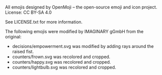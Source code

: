 All emojis designed by OpenMoji – the open-source emoji and icon project. License: CC BY-SA 4.0

See LICENSE.txt for more information.

The following emojis were modified by IMAGINARY gGmbH from the original:

- decisions/empowerment.svg was modified by adding rays around the raised fist.
- counters/frown.svg was recolored and cropped.
- counters/happy.svg was recolored and cropped.
- counters/lightbulb.svg was recolored and cropped.
